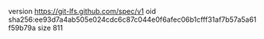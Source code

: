 version https://git-lfs.github.com/spec/v1
oid sha256:ee93d7a4ab505e024cdc6c87c044e0f6afec06b1cfff31af7b57a5a61f59b79a
size 811
